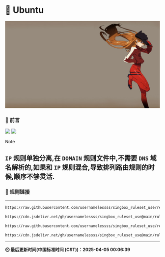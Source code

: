 
# 🧸 Ubuntu
![](https://raw.githubusercontent.com/usernamelessss/picture-bed/main/images/202504042256831.jpg)
### 📣 前言
![](https://shields.io/badge/-移除重复规则-ff69b4) ![](https://shields.io/badge/-IP&nbsp;规则单独存放不与&nbsp;DOMAIN&nbsp;等混合-green)
> [!NOTE]
**`IP` 规则单独分离,在 `DOMAIN` 规则文件中,不需要 `DNS` 域名解析的,如果和 `IP` 规则混合,导致排列路由规则的时候,顺序不够灵活.**
---

###  🔗 规则链接
---

```url
https://raw.githubusercontent.com/usernamelessss/singbox_ruleset_use/refs/heads/main/rule/Ubuntu/Ubuntu_No_IP.json
```

```url
https://cdn.jsdelivr.net/gh/usernamelessss/singbox_ruleset_use@main/rule/Ubuntu/Ubuntu_No_IP.json
```

```url
https://raw.githubusercontent.com/usernamelessss/singbox_ruleset_use/refs/heads/main/rule/Ubuntu/Ubuntu_No_IP.srs
```

```url
https://cdn.jsdelivr.net/gh/usernamelessss/singbox_ruleset_use@main/rule/Ubuntu/Ubuntu_No_IP.srs
```

---
**⏲️ 最后更新时间(中国标准时间 (CST))：2025-04-05 00:06:39**